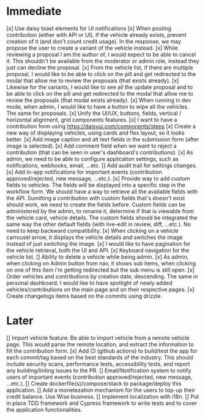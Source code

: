 # Immediate
[x] Use daisy toast elements for UI notifications
[x] When posting contribution (either with API or UI), if the vehicle already exists, prevent creation of it (and don't count credit usage). In the response, we may propose the user to create a variant of the vehicle instead.
[x] While reviewing a proposal I am the author of, I would expect to be able to cancel it. This shouldn't be available from the moderator or admin role, instead they just can decline the proposal.
[x] From the vehicle list, if there are multiple proposal, I would like to be able to click on the pill and get redirected to the modal that allow me to review the proposals (that exists already).
[x] Likewise for the variants, I would like to see all the update proposal and to be able to click on the pill and get redirected to the modal that allow me to review the proposals (that modal exists already).
[x] When running in dev mode, when admin, I would like to have a button to wipe all the vehicles. The same for proposals.
[x] Unify the UI/UX, buttons, fields, vertical / horizontal alignment, grid components features.
[x] I want to have a contribution form using https://daisyui.com/components/steps
[x] Create a new way of displaying vehicles, using cards and flex layout, so it looks better.
[x] Add image caption and alt text fields in the submission form (after image is selected).
[x] Add comment field when we want to reject a contribution (that can be seen in user's dashboard's contributions).
[x] As admin, we need to be able to configure application settings, such as notifications, webhooks, email, ...etc.
[] Add audit trail for settings changes.
[x] Add in-app notifications for important events (contribution approved/rejected, new message, ...etc.).
[x] Provide way to add custom fields to vehicles. The fields will be displayed into a specific step in the workflow form. We should have a way to retrieve all the available fields with the API. Sumitting a contribution with custom fields that's doesn't exist should work, we need to create the fields before. Custom fields can be administered by the admin, to rename it, determine if that is viewable from the vehicle card, vehicle details. The custom fields should be integrated the same way the other default fields (with live-edit in review, diff, ...etc.).
No need to keep backward compatibility.
[x] When clicking on a vehicle carrousel arrow, it displays the vehicle details and switches the image instead of just switching the image.
[x] I would like to have pagination for the vehicle retrieval, both the UI and API.
[x] Keyboard navigation for the vehicle list.
[] Ability to delete a vehicle while being admin.
[x] As admin, when clicking on Admin button from nav, it shows sub items, when clicking on one of this item i'm getting redirected but the sub menu is still open.
[x] Order vehicles and contributions by creation date, descending. The same in personal dashboard. I would like to have spotlight of newly added vehicles/contributions on the main page and on their respective pages.
[x] Create changelogs items based on the commits using drizzle.

# Later
[] Import vehicle feature: Be able to import vehicle from a remote vehicle page. This would parse the remote location, and extract the information to fill the contribution form.
[x] Add CI (github actions) to build/test the app for each commit/tag based on the best standards of the industry. This should include security scans, performance tests, accessibility tests, and report any building/linting issues to the PR.
[] Email/Notification system to notify users of important events (contribution approved/rejected, new message, ...etc.).
[] Create dockerfile(s)/compose/stack to package/deploy this application.
[] Add a monetezation mechanism for the users to top-up their credit balance. Use Wise business.
[] Implement localization with i18n.
[] Put in place TDD framework and Cypress framework to write tests and to cover the application functionalities.